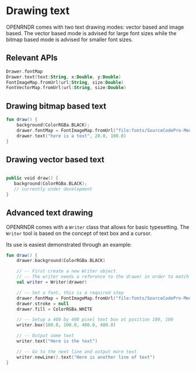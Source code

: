 # Drawing text #
OPENRNDR comes with two text drawing modes: vector based and image based. The vector based mode is advised for large font sizes while the bitmap based mode is advised for smaller font sizes.


## Relevant APIs ##
```kotlin
Drawer.fontMap
Drawer.text(text:String, x:Double, y:Double)
FontImageMap.fromUrl(url:String, size:Double)
FontVectorMap.fromUrl(url:String, size:Double)
```

## Drawing bitmap based text ##

```kotlin
fun draw() {
    background(ColorRGBa.BLACK);
    drawer.fontMap = FontImageMap.fromUrl("file:fonts/SourceCodePro-Medium.ttf")
    drawer.text("here is a text", 20.0, 100.0)
}
```

## Drawing vector based text ##

```kotlin

public void draw() {
   background(ColorRGBa.BLACK);
   // currently under development
}
```

## Advanced text drawing ##

OPENRNDR comes with a `Writer` class that allows for basic typesetting. The `Writer` tool is based on the concept of text box and a cursor. 

Its use is easiest demonstrated through an example:

```kotlin
fun draw() {
    drawer.background(ColorRGBa.BLACK)

    // -- First create a new Writer object. 
    // -- The writer needs a reference to the drawer in order to match style and transforms.
    val writer = Writer(drawer)

    // -- Set a font, this is a required step
    drawer.fontMap = FontImageMap.fromUrl("file:fonts/SourceCodePro-Medium.ttf")
    drawer.stroke = null
    drawer.fill = ColorRGBa.WHITE

    // -- Setup a 400 by 400 pixel text box at position 100, 100
    writer.box(100.0, 100.0, 400.0, 400.0)

    // -- Output some text
    writer.text("Here is the text")

    // -- Go to the next line and output more text
    writer.newLine().text("Here is another line of text")
}

```





